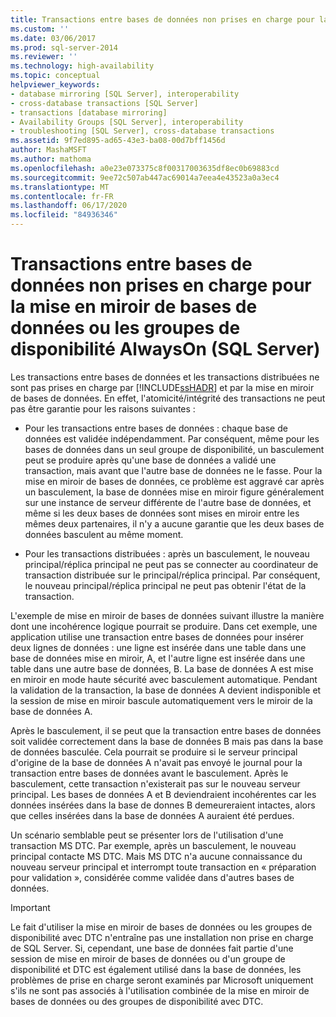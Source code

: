 ```yaml
---
title: Transactions entre bases de données non prises en charge pour la mise en miroir de bases de données ou groupes de disponibilité AlwaysOn (SQL Server) | Microsoft Docs
ms.custom: ''
ms.date: 03/06/2017
ms.prod: sql-server-2014
ms.reviewer: ''
ms.technology: high-availability
ms.topic: conceptual
helpviewer_keywords:
- database mirroring [SQL Server], interoperability
- cross-database transactions [SQL Server]
- transactions [database mirroring]
- Availability Groups [SQL Server], interoperability
- troubleshooting [SQL Server], cross-database transactions
ms.assetid: 9f7ed895-ad65-43e3-ba08-00d7bff1456d
author: MashaMSFT
ms.author: mathoma
ms.openlocfilehash: a0e23e073375c8f00317003635df8ec0b69883cd
ms.sourcegitcommit: 9ee72c507ab447ac69014a7eea4e43523a0a3ec4
ms.translationtype: MT
ms.contentlocale: fr-FR
ms.lasthandoff: 06/17/2020
ms.locfileid: "84936346"
---
```

# <a name="cross-database-transactions-not-supported-for-database-mirroring-or-alwayson-availability-groups-sql-server"></a>Transactions entre bases de données non prises en charge pour la mise en miroir de bases de données ou les groupes de disponibilité AlwaysOn (SQL Server)
  Les transactions entre bases de données et les transactions distribuées ne sont pas prises en charge par [!INCLUDE[ssHADR](../../../includes/sshadr-md.md)] et par la mise en miroir de bases de données. En effet, l'atomicité/intégrité des transactions ne peut pas être garantie pour les raisons suivantes :  
  
-   Pour les transactions entre bases de données : chaque base de données est validée indépendamment. Par conséquent, même pour les bases de données dans un seul groupe de disponibilité, un basculement peut se produire après qu'une base de données a validé une transaction, mais avant que l'autre base de données ne le fasse. Pour la mise en miroir de bases de données, ce problème est aggravé car après un basculement, la base de données mise en miroir figure généralement sur une instance de serveur différente de l'autre base de données, et même si les deux bases de données sont mises en miroir entre les mêmes deux partenaires, il n'y a aucune garantie que les deux bases de données basculent au même moment.  
  
-   Pour les transactions distribuées : après un basculement, le nouveau principal/réplica principal ne peut pas se connecter au coordinateur de transaction distribuée sur le principal/réplica principal. Par conséquent, le nouveau principal/réplica principal ne peut pas obtenir l'état de la transaction.  
  
 L'exemple de mise en miroir de bases de données suivant illustre la manière dont une incohérence logique pourrait se produire. Dans cet exemple, une application utilise une transaction entre bases de données pour insérer deux lignes de données : une ligne est insérée dans une table dans une base de données mise en miroir, A, et l'autre ligne est insérée dans une table dans une autre base de données, B. La base de données A est mise en miroir en mode haute sécurité avec basculement automatique. Pendant la validation de la transaction, la base de données A devient indisponible et la session de mise en miroir bascule automatiquement vers le miroir de la base de données A.  
  
 Après le basculement, il se peut que la transaction entre bases de données soit validée correctement dans la base de données B mais pas dans la base de données basculée. Cela pourrait se produire si le serveur principal d'origine de la base de données A n'avait pas envoyé le journal pour la transaction entre bases de données avant le basculement. Après le basculement, cette transaction n'existerait pas sur le nouveau serveur principal. Les bases de données A et B deviendraient incohérentes car les données insérées dans la base de donnes B demeureraient intactes, alors que celles insérées dans la base de données A auraient été perdues.  
  
 Un scénario semblable peut se présenter lors de l'utilisation d'une transaction MS DTC. Par exemple, après un basculement, le nouveau principal contacte MS DTC. Mais MS DTC n'a aucune connaissance du nouveau serveur principal et interrompt toute transaction en « préparation pour validation », considérée comme validée dans d'autres bases de données.  
  
> [!IMPORTANT]  
>  Le fait d'utiliser la mise en miroir de bases de données ou les groupes de disponibilité avec DTC n'entraîne pas une installation non prise en charge de SQL Server. Si, cependant, une base de données fait partie d'une session de mise en miroir de bases de données ou d'un groupe de disponibilité et DTC est également utilisé dans la base de données, les problèmes de prise en charge seront examinés par Microsoft uniquement s'ils ne sont pas associés à l'utilisation combinée de la mise en miroir de bases de données ou des groupes de disponibilité avec DTC.  
  
  
